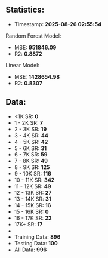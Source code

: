 <!--START_SECTION:metrics-->
## Statistics:
 - Timestamp: **2025-08-26 02:55:54**

Random Forest Model:
 - MSE: **951846.09**
 - R2: **0.8872**

Linear Model:
 - MSE: **1428654.98**
 - R2: **0.8307**

## Data:
 - <1K SR: **0**
 - 1 - 2K SR: **7**
 - 2 - 3K SR: **19**
 - 3 - 4K SR: **44**
 - 4 - 5K SR: **42**
 - 5 - 6K SR: **31**
 - 6 - 7K SR: **59**
 - 7 - 8K SR: **49**
 - 8 - 9K SR: **125**
 - 9 - 10K SR: **116**
 - 10 - 11K SR: **342**
 - 11 - 12K SR: **49**
 - 12 - 13K SR: **27**
 - 13 - 14K SR: **31**
 - 14 - 15K SR: **16**
 - 15 - 16K SR: **0**
 - 16 - 17K SR: **22**
 - 17K+ SR: **17**
 - 
 - Training Data: **896**
 - Testing Data: **100**
 - All Data: **996**

<!--END_SECTION:metrics-->
